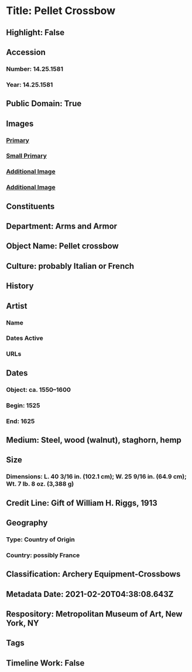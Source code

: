 # Title: Pellet Crossbow
## Highlight: False
## Accession
### Number: 14.25.1581
### Year: 14.25.1581
## Public Domain: True
## Images
### [Primary](https://images.metmuseum.org/CRDImages/aa/original/DP282467.jpg)
### [Small Primary](https://images.metmuseum.org/CRDImages/aa/web-large/DP282467.jpg)
### [Additional Image](https://images.metmuseum.org/CRDImages/aa/original/DP282486.jpg)
### [Additional Image](https://images.metmuseum.org/CRDImages/aa/original/DP282487.jpg)
## Constituents
## Department: Arms and Armor
## Object Name: Pellet crossbow
## Culture: probably Italian or French
## History
## Artist
### Name
### Dates Active
### URLs
## Dates
### Object: ca. 1550–1600
### Begin: 1525
### End: 1625
## Medium: Steel, wood (walnut), staghorn, hemp
## Size
### Dimensions: L. 40 3/16 in. (102.1 cm); W. 25 9/16 in. (64.9 cm); Wt. 7 lb. 8 oz. (3,388 g)
## Credit Line: Gift of William H. Riggs, 1913
## Geography
### Type: Country of Origin
### Country: possibly France
## Classification: Archery Equipment-Crossbows
## Metadata Date: 2021-02-20T04:38:08.643Z
## Respository: Metropolitan Museum of Art, New York, NY
## Tags
## Timeline Work: False